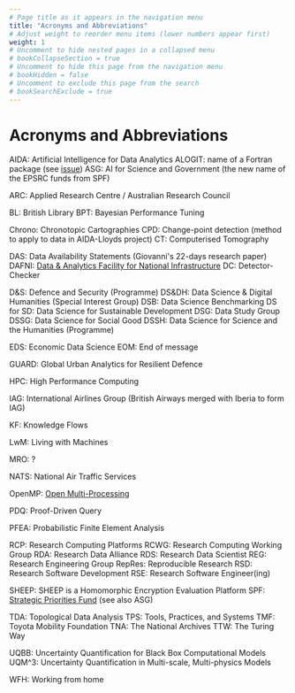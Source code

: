 ```yaml
---
# Page title as it appears in the navigation menu
title: "Acronyms and Abbreviations"
# Adjust weight to reorder menu items (lower numbers appear first)
weight: 1
# Uncomment to hide nested pages in a collapsed menu
# bookCollapseSection = true
# Uncomment to hide this page from the navigation menu
# bookHidden = false
# Uncomment to exclude this page from the search
# bookSearchExclude = true
---
```


# Acronyms and Abbreviations

AIDA: Artificial Intelligence for Data Analytics
ALOGIT: name of a Fortran package (see [issue](https://github.com/alan-turing-institute/Hut23/issues/295))
ASG: AI for Science and Government (the new name of the EPSRC funds from SPF)

ARC: Applied Research Centre / Australian Research Council

BL: British Library
BPT: Bayesian Performance Tuning

Chrono: Chronotopic Cartographies
CPD: Change-point detection (method to apply to data in AIDA-Lloyds project)
CT: Computerised Tomography

DAS: Data Availability Statements (Giovanni's 22-days research paper)
DAFNI: [Data & Analytics Facility for National Infrastructure](https://www.dafni.ac.uk/)
DC: Detector-Checker

D&S: Defence and Security (Programme)
DS&DH: Data Science & Digital Humanities (Special Interest Group)
DSB: Data Science Benchmarking
DS for SD: Data Science for Sustainable Development
DSG: Data Study Group
DSSG: Data Science for Social Good
DSSH: Data Science for Science and the Humanities (Programme)

EDS: Economic Data Science
EOM: End of message

GUARD: Global Urban Analytics for Resilient Defence

HPC: High Performance Computing

IAG: International Airlines Group (British Airways merged with Iberia to form IAG)

KF: Knowledge Flows

LwM: Living with Machines

MRO: ?

NATS: National Air Traffic Services

OpenMP: [Open Multi-Processing](https://en.wikipedia.org/wiki/OpenMP)

PDQ:  Proof-Driven Query

PFEA: Probabilistic Finite Element Analysis

RCP: Research Computing Platforms
RCWG: Research Computing Working Group
RDA: Research Data Alliance
RDS: Research Data Scientist
REG: Research Engineering Group
RepRes: Reproducible Research
RSD: Research Software Development
RSE: Research Software Engineer(ing)

SHEEP: SHEEP is a Homomorphic Encryption Evaluation Platform
SPF: [Strategic Priorities Fund](https://www.turing.ac.uk/research/research-programmes/artificial-intelligence-ai/programme-articles/alan-turing-institute-spearhead-new-cutting-edge-data-science-and-ai-research-after-ps48-million) (see also ASG)

TDA: Topological Data Analysis
TPS: Tools, Practices, and Systems
TMF: Toyota Mobility Foundation
TNA: The National Archives
TTW: The Turing Way

UQBB: Uncertainty Quantification for Black Box Computational Models
UQM^3: Uncertainty Quantification in Multi-scale, Multi-physics Models

WFH: Working from home
